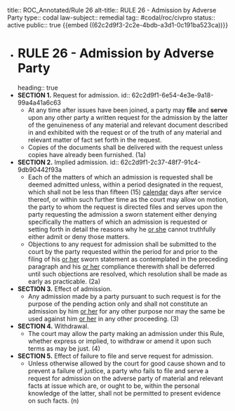 title:: ROC_Annotated/Rule 26
alt-title:: RULE 26 - Admission by Adverse Party
type:: codal
law-subject:: remedial
tag:: #codal/roc/civpro
status:: active
public:: true
{{embed ((62c2d9f3-2c2e-4bdb-a3d1-0c191ba523ca))}}

- # RULE 26 - Admission by Adverse Party
  heading:: true
- **SECTION 1.** Request for admission.
  id:: 62c2d9f1-6e54-4e3e-9a18-99a4a41a6c63
	- At any time after issues have been joined, a party may **file** and **serve** upon any other party a written request for the admission by the latter of the genuineness of any material and relevant document described in and exhibited with the request or of the truth of any material and relevant matter of fact set forth in the request.
	- Copies of the documents shall be delivered with the request unless copies have already been furnished. (1a)
- **SECTION 2.** Implied admission.
  id:: 62c2d9f1-2c37-48f7-91c4-9db90442f93a
	- Each of the matters of which an admission is requested shall be deemed admitted unless, within a period designated in the request, which shall not be less than fifteen (15) <ins>calendar</ins> days after service thereof, or within such further time as the court may allow on motion, the party to whom the request is directed files and serves upon the party requesting the admission a sworn statement either denying specifically the matters of which an admission is requested or setting forth in detail the reasons why he <ins>or she</ins> cannot truthfully either admit or deny those matters.
	- Objections to any request for admission shall be submitted to the court by the party requested within the period for and prior to the filing of his <ins>or her</ins> sworn statement as contemplated in the preceding paragraph and his <ins>or her</ins> compliance therewith shall be deferred until such objections are resolved, which resolution shall be made as early as practicable. (2a)
- **SECTION 3.** Effect of admission.
	- Any admission made by a party pursuant to such request is for the purpose of the pending action only and shall not constitute an admission by him <ins>or her</ins> for any other purpose nor may the same be used against him <ins>or her</ins> in any other proceeding. (3)
- **SECTION 4.** Withdrawal.
	- The court may allow the party making an admission under this Rule, whether express or implied, to withdraw or amend it upon such terms as may be just. (4)
- **SECTION 5.** Effect of failure to file and serve request for admission.
	- Unless otherwise allowed by the court for good cause shown and to prevent a failure of justice, a party who fails to file and serve a request for admission on the adverse party of material and relevant facts at issue which are, or ought to be, within the personal knowledge of the latter, shall not be permitted to present evidence on such facts. (n)